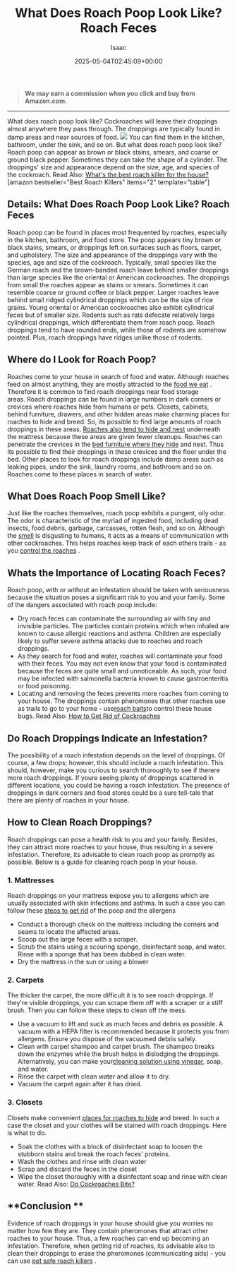 ﻿---
author: Isaac
layout: post
title: What Does Roach Poop Look Like? Roach Feces
date: '2025-05-04T02:45:09+00:00'
categories:
- Cockroaches
- Guide
tags: []
slug: /what-does-roach-poop-look-like/
lastmod: 2025-05-07T12:21:29+03:00
---
> **We may earn a commission when you click and buy from Amazon.com.**
>

---
What does roach poop look like? Cockroaches will leave their droppings almost anywhere they pass through. The droppings are typically found in damp areas and near sources of food.
![](/assets/img/12/Pest-Control.jpg)
You can find them in the kitchen, bathroom, under the sink, and so on.
But what does roach poop look like? Roach poop can appear as brown or black stains, smears, and coarse or ground black pepper. Sometimes they can take the shape of a cylinder.
The droppings' size and appearance depend on the size, age, and species of the cockroach. Read Also:
[What's the best roach killer for the house?](https://pestpolicy.com/best-roach-killer-for-apartments/)
[amazon bestseller="Best Roach Killers" items="2" template="table"]
## **Details: What Does Roach Poop Look Like? Roach Feces**
Roach poop can be found in places most frequented by roaches, especially in the kitchen, bathroom, and food store.
The poop appears tiny brown or black stains, smears, or droppings left on surfaces such as floors, carpet, and upholstery.
The size and appearance of the droppings vary with the species, age and size of the cockroach. Typically, small species like the German roach and the brown-banded roach leave behind smaller droppings than large species like the oriental or American cockroaches.
The droppings from small the roaches appear as stains or smears. Sometimes it can resemble coarse or ground coffee or black pepper.
Larger roaches leave behind small ridged cylindrical droppings which can be the size of rice grains. Young oriental or American cockroaches also exhibit cylindrical feces but of smaller size.
Rodents such as rats defecate relatively large cylindrical droppings, which differentiate them from roach poop.
Roach droppings tend to have rounded ends, while those of rodents are somehow pointed. Plus, roach droppings have ridges unlike those of rodents.
## **Where do I Look for Roach Poop?**
Roaches come to your house in search of food and water. Although roaches feed on almost anything, they are mostly attracted to the
[food we eat](https://pestpolicy.com/what-do-flea-larvae-eat/)
.
Therefore it is common to find roach droppings near food storage areas. Roach droppings can be found in large numbers in dark corners or crevices where roaches hide from humans or pets.
Closets, cabinets, behind furniture, drawers, and other hidden areas make charming places for roaches to hide and breed. So, its possible to find large amounts of roach droppings in these areas.
[Roaches also tend to hide and nest](https://pestpolicy.com/how-to-find-a-roach-nest/)
underneath the mattress because these areas are given fewer cleanups. Roaches can penetrate the crevices in the
[bed furniture where they hide](https://pestpolicy.com/where-do-bed-bugs-hide/)
and nest. Thus its possible to find their droppings in these crevices and the floor under the bed.
Other places to look for roach droppings include damp areas such as leaking pipes, under the sink, laundry rooms, and bathroom and so on. Roaches come to these places in search of water.
## **What Does Roach Poop Smell Like?**
Just like the roaches themselves, roach poop exhibits a pungent, oily odor. The odor is characteristic of the myriad of ingested food, including dead insects, food debris, garbage, carcasses, rotten flesh, and so on.
Although the
[smell](https://pestpolicy.com/what-do-roaches-smell-like/)
is disgusting to humans, it acts as a means of communication with other cockroaches. This helps roaches keep track of each others trails - as you
[control the roaches](https://entomology.ca.uky.edu/ef614)
.
## **Whats the Importance of Locating Roach Feces?**
Roach poop, with or without an infestation should be taken with seriousness because the situation poses a significant risk to you and your family. Some of the dangers associated with roach poop include:
- Dry roach feces can contaminate the surrounding air with tiny and invisible particles. The particles contain proteins which when inhaled are known to cause allergic reactions and asthma. Children are especially likely to suffer severe asthma attacks due to roaches and roach droppings.
- As they search for food and water, roaches will contaminate your food with their feces. You may not even know that your food is contaminated because the feces are quite small and unnoticeable. As such, your food may be infected with salmonella bacteria known to cause gastroenteritis or food poisoning.
- Locating and removing the feces prevents more roaches from coming to your house. The droppings contain pheromones that other roaches use as trails to go to your home - use[roach baits](https://pestpolicy.com/best-roach-bait/)to control these house bugs.
Read Also:
[How to Get Rid of Cockroaches](https://pestpolicy.com/how-to-get-rid-of-cockroaches/)
## **Do Roach Droppings Indicate an Infestation?**
The possibility of a roach infestation depends on the level of droppings. Of course, a few drops; however, this should include a roach infestation. This should, however, make you curious to search thoroughly to see if therere more roach droppings.
If youre seeing plenty of droppings scattered in different locations, you could be having a roach infestation. The presence of droppings in dark corners and food stores could be a sure tell-tale that there are plenty of roaches in your house.
## **How to Clean Roach Droppings?**
Roach droppings can pose a health risk to you and your family. Besides, they can attract more roaches to your house, thus resulting in a severe infestation.
Therefore, its advisable to clean roach poop as promptly as possible. Below is a guide for cleaning roach poop in your house.
### **1. Mattresses**
Roach droppings on your mattress expose you to allergens which are usually associated with skin infections and asthma.
In such a case you can follow these
[steps to get rid](https://pestpolicy.com/how-to-get-rid-of-termites/)
of the poop and the allergens
- Conduct a thorough check on the mattress including the corners and seams to locate the affected areas.
- Scoop out the large feces with a scraper.
- Scrub the stains using a scouring sponge, disinfectant soap, and water. Rinse with a sponge that has been dubbed in clean water.
- Dry the mattress in the sun or using a blower
### **2. Carpets**
The thicker the carpet, the more difficult it is to see roach droppings.
If they're visible droppings, you can scrape them off with a scraper or a stiff brush. Then you can follow these steps to clean off the mess.
- Use a vacuum to lift and suck as much feces and debris as possible. A vacuum with a HEPA filter is recommended because it protects you from allergens. Ensure you dispose of the vacuumed debris safely.
- Clean with carpet shampoo and carpet brush. The shampoo breaks down the enzymes while the brush helps in dislodging the droppings. Alternatively, you can make your[cleaning solution using vinegar](https://pestpolicy.com/dont-use-vinegar-and-baking-soda-to-clean-clogged-drains/), soap, and water.
- Rinse the carpet with clean water and allow it to dry.
- Vacuum the carpet again after it has dried.
### **3. Closets**
Closets make convenient
[places for roaches to hide](https://pestpolicy.com/where-do-fleas-hide/)
and breed. In such a case the closet and your clothes will be stained with roach droppings. Here is what to do.
- Soak the clothes with a block of disinfectant soap to loosen the stubborn stains and break the roach feces' proteins.
- Wash the clothes and rinse with clean water
- Scrap and discard the feces in the closet
- Wipe the closet thoroughly with a disinfectant soap and rinse with clean water.
Read Also:
[Do Cockroaches Bite?](https://pestpolicy.com/do-cockroaches-bite/)
## **Conclusion **
Evidence of roach droppings in your house should give you worries no matter how few they are.
They contain pheromones that attract other roaches to your house. Thus, a few roaches can end up becoming an infestation.
Therefore, when getting rid of roaches, its advisable also to clean their droppings to erase the pheromones (communicating aids) - you can use
[pet safe roach killers](https://pestpolicy.com/pet-safe-roach-killer/)
.